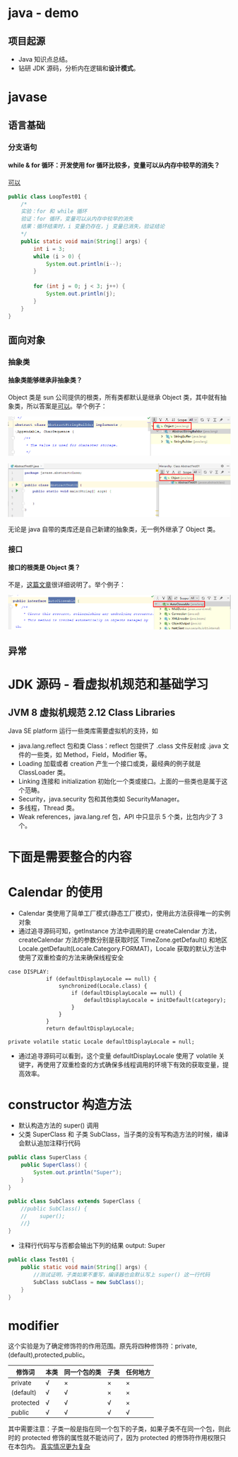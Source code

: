 # java - demo

## 项目起源

- Java 知识点总结。
- 钻研 JDK 源码，分析内在逻辑和**设计模式**。

# javase

## 语言基础
### 分支语句

#### while & for 循环：开发使用 for 循环比较多，变量可以从内存中较早的消失？

[可以](src/javase/branch/LoopTest01.java)

```java
public class LoopTest01 {
    /*
    实验：for 和 while 循环
    验证：for 循环，变量可以从内存中较早的消失
    结果：循环结束时，i 变量仍存在，j 变量已消失，验证结论
    */
    public static void main(String[] args) {
        int i = 3;
        while (i > 0) {
            System.out.println(i--);
        }

        for (int j = 0; j < 3; j++) {
            System.out.println(j);
        }
    }
}
```


## 面向对象

### 抽象类

#### 抽象类能够继承非抽象类？

Object 类是 sun 公司提供的根类，所有类都默认是继承 Object 类，其中就有抽象类，所以答案是[可以](src/javase/abstractclass/AbstractTest01.java)。举个例子：

![1572680822717](static/1572680822717.png)

![1572681294824](static/1572681294824.png)

无论是 java 自带的类库还是自己新建的抽象类，无一例外继承了 Object 类。

### 接口

#### 接口的根类是 Object 类？

不是，[这篇文章](https://blog.csdn.net/xidiancoder/article/details/78011148)很详细说明了。举个例子：

![1572680857088](static/1572680857088.png)

## 异常

# JDK 源码 - 看虚拟机规范和基础学习

## JVM 8 虚拟机规范 2.12 Class Libraries

Java SE platform 运行一些类库需要虚拟机的支持，如

- java.lang.reflect 包和类 Class：reflect 包提供了 .class 文件反射成 .java 文件的一些类，如 Method，Field，Modifier 等。
- Loading 加载或者 creation 产生一个接口或类，最经典的例子就是 ClassLoader 类。
- Linking 连接和 initialization 初始化一个类或接口。上面的一些类也是属于这个范畴。
- Security，java.security 包和其他类如 SecurityManager。
- 多线程，Thread 类。
- Weak references，java.lang.ref 包，API 中只显示 5 个类，比包内少了  3 个。









# **下面是需要整合的内容**

# Calendar 的使用
- Calendar 类使用了简单工厂模式(静态工厂模式)，使用此方法获得唯一的实例对象
- 通过追寻源码可知，getInstance 方法中调用的是 createCalendar 方法，createCalendar 方法的参数分别是获取时区 TimeZone.getDefault() 和地区 Locale.getDefault(Locale.Category.FORMAT)，Locale 获取的默认方法中使用了双重检查的方法来确保线程安全
```
case DISPLAY:
            if (defaultDisplayLocale == null) {
                synchronized(Locale.class) {
                    if (defaultDisplayLocale == null) {
                        defaultDisplayLocale = initDefault(category);
                    }
                }
            }
            return defaultDisplayLocale;
```
```
private volatile static Locale defaultDisplayLocale = null;
```

- 通过追寻源码可以看到，这个变量 defaultDisplayLocale 使用了 volatile 关键字，再使用了双重检查的方式确保多线程调用的环境下有效的获取变量，提高效率。
# constructor 构造方法

- 默认构造方法的 super() 调用
- 父类 SuperClass 和 子类 SubClass，当子类的没有写构造方法的时候，编译会默认追加注释行代码
```java
public class SuperClass {
    public SuperClass() {
        System.out.println("Super");
    }
}
```
```java
public class SubClass extends SuperClass {
    //public SubClass() {
    //    super();
    //}
}
```
- 注释行代码写与否都会输出下列的结果 output: Super
```java
public class Test01 {
    public static void main(String[] args) {
        //测试证明，子类如果不重写，编译器也会默认写上 super() 这一行代码
        SubClass subClass = new SubClass();
    }
}
```

# modifier
这个实验是为了确定修饰符的作用范围。原先将四种修饰符：private,(default),protected,public。

| 修饰词    | 本类 | 同一个包的类 | 子类 | 任何地方 |
| --------- | ---- | ------------ | ---- | -------- |
| private   | √    | ×            | ×    | ×        |
| (default) | √    | √            | ×    | ×        |
| protected | √    | √            | √    | ×        |
| public    | √    | √            | √    | √        |

其中需要注意：子类一般是指在同一个包下的子类，如果子类不在同一个包，则此时的 protected 修饰的属性就不能访问了，因为 protected 的修饰符作用权限只在本包内。
[真实情况更为复杂](https://blog.csdn.net/asahinokawa/article/details/80777302)